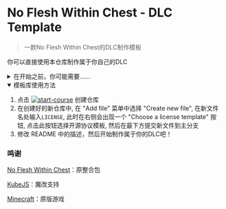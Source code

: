 # No Flesh Within Chest - DLC Template

> 一款No Flesh Within Chest的DLC制作模板

你可以直接使用本仓库制作属于你自己的DLC

<details>
<summary>在开始之前，你可能需要……</summary>

1. 一个能启动 No Flesh Within Chest 的环境
2. 一个文本编辑器（如VSCode）
3. 一定的 Javascript （或其他语言）基础
4. 一定的 Github 基础

</details>

<details open>
<summary>模板库使用方法</summary>

1. 点击 [![start-course](https://user-images.githubusercontent.com/1221423/235727646-4a590299-ffe5-480d-8cd5-8194ea184546.svg)](https://github.com/new?template_name=NFWC-DLC-Template&template_owner=mrqx0195) 创建仓库
2. 在创建好的新仓库中, 在 "Add file" 菜单中选择 "Create new file", 在新文件名处输入`LICENSE`, 此时在右侧会出现一个 "Choose a license template" 按钮, 点击此按钮选择开源协议模板, 然后在最下方提交新文件到主分支
3. 修改 README 中的描述，然后开始制作属于你的DLC吧！

</details>

### 鸣谢

[No Flesh Within Chest](https://github.com/Yorunina/No-Flesh-Within-Chest)：原整合包

[KubeJS](https://github.com/KubeJS-Mods/KubeJS)：魔改支持

[Minecraft](https://www.minecraft.net)：原版游戏